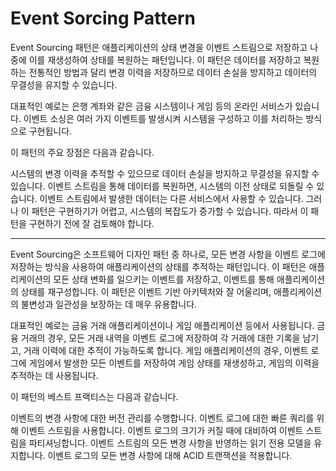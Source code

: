 # Event Sorcing Pattern 


Event Sourcing 패턴은 애플리케이션의 상태 변경을 이벤트 스트림으로 저장하고 나중에 이를 재생성하여 상태를 복원하는 패턴입니다. 이 패턴은 데이터를 저장하고 복원하는 전통적인 방법과 달리 변경 이력을 저장하므로 데이터 손실을 방지하고 데이터의 무결성을 유지할 수 있습니다.

대표적인 예로는 은행 계좌와 같은 금융 시스템이나 게임 등의 온라인 서비스가 있습니다. 이벤트 소싱은 여러 가지 이벤트를 발생시켜 시스템을 구성하고 이를 처리하는 방식으로 구현됩니다.

이 패턴의 주요 장점은 다음과 같습니다.

시스템의 변경 이력을 추적할 수 있으므로 데이터 손실을 방지하고 무결성을 유지할 수 있습니다.
이벤트 스트림을 통해 데이터를 복원하면, 시스템의 이전 상태로 되돌릴 수 있습니다.
이벤트 스트림에서 발생한 데이터는 다른 서비스에서 사용할 수 있습니다.
그러나 이 패턴은 구현하기가 어렵고, 시스템의 복잡도가 증가할 수 있습니다. 따라서 이 패턴을 구현하기 전에 잘 검토해야 합니다.

-----------------------------------------
Event Sourcing은 소프트웨어 디자인 패턴 중 하나로, 모든 변경 사항을 이벤트 로그에 저장하는 방식을 사용하여 애플리케이션의 상태를 추적하는 패턴입니다. 이 패턴은 애플리케이션의 모든 상태 변화를 일으키는 이벤트를 저장하고, 이벤트를 통해 애플리케이션의 상태를 재구성합니다. 이 패턴은 이벤트 기반 아키텍처와 잘 어울리며, 애플리케이션의 불변성과 일관성을 보장하는 데 매우 유용합니다.

대표적인 예로는 금융 거래 애플리케이션이나 게임 애플리케이션 등에서 사용됩니다. 금융 거래의 경우, 모든 거래 내역을 이벤트 로그에 저장하여 각 거래에 대한 기록을 남기고, 거래 이력에 대한 추적이 가능하도록 합니다. 게임 애플리케이션의 경우, 이벤트 로그에 게임에서 발생한 모든 이벤트를 저장하여 게임 상태를 재생성하고, 게임의 이력을 추적하는 데 사용됩니다.

이 패턴의 베스트 프랙티스는 다음과 같습니다.

이벤트의 변경 사항에 대한 버전 관리를 수행합니다.
이벤트 로그에 대한 빠른 쿼리를 위해 이벤트 스트림을 사용합니다.
이벤트 로그의 크기가 커질 때에 대비하여 이벤트 스트림을 파티셔닝합니다.
이벤트 스트림의 모든 변경 사항을 반영하는 읽기 전용 모델을 유지합니다.
이벤트 로그의 모든 변경 사항에 대해 ACID 트랜잭션을 적용합니다.
